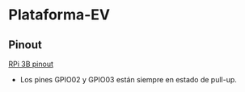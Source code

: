 # Plataforma-EV

## Pinout
<a href="https://www.element14.com/community/servlet/JiveServlet/previewBody/73950-102-12-339300/pi3_gpio.png" target="_blank">RPi 3B pinout</a>
* Los pines GPIO02 y GPIO03 están siempre en estado de pull-up.
